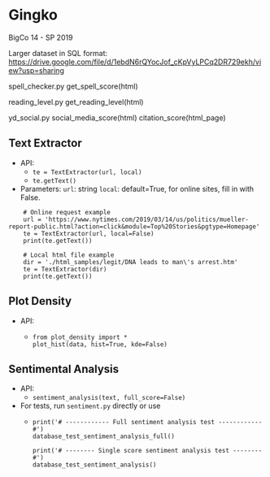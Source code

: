 # Gingko
BigCo 14 - SP 2019

Larger dataset in SQL format: https://drive.google.com/file/d/1ebdN6rQYocJof_cKpVyLPCq2DR729ekh/view?usp=sharing

spell_checker.py    get_spell_score(html)

reading_level.py    get_reading_level(html)

yd_social.py    social_media_score(html)    citation_score(html_page)


## Text Extractor
* API:
  * `te = TextExtractor(url, local)`
  * `te.getText()`
* Parameters:
  `url`: string
  `local`: default=True, for online sites, fill in with False.

```
    # Online request example
    url = 'https://www.nytimes.com/2019/03/14/us/politics/mueller-report-public.html?action=click&module=Top%20Stories&pgtype=Homepage'
    te = TextExtractor(url, local=False)
    print(te.getText())
    
    # Local html file example
    dir = './html_samples/legit/DNA leads to man\'s arrest.htm'
    te = TextExtractor(dir)
    print(te.getText())
   ```

## Plot Density
* API:
  * ```
    from plot_density import *
    plot_hist(data, hist=True, kde=False)
    ```
    
## Sentimental Analysis
* API:
  * `sentiment_analysis(text, full_score=False)`
* For tests, run `sentiment.py` directly or use
  * ```
    print('# ------------ Full sentiment analysis test ------------ #')
    database_test_sentiment_analysis_full()

    print('# -------- Single score sentiment analysis test -------- #')
    database_test_sentiment_analysis()
    ```
